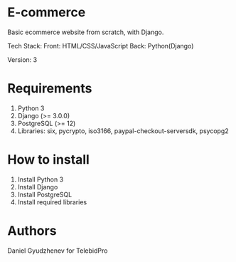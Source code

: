 # E-commerce
Basic ecommerce website from scratch, with Django.

Tech Stack:
Front: HTML/CSS/JavaScript
Back: Python(Django)

Version: 3

# Requirements
1. Python 3
2. Django (>= 3.0.0)
3. PostgreSQL (>= 12)
4. Libraries: six, pycrypto, iso3166, paypal-checkout-serversdk, psycopg2

# How to install
1. Install Python 3
2. Install Django
3. Install PostgreSQL
4. Install required libraries

# Authors
Daniel Gyudzhenev for TelebidPro
